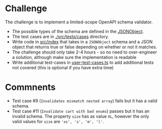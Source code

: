 # Challenge

The challenge is to implement a limited-scope OpenAPI schema validator.

- The possible types of the schema are defined in the [JSONObject](./src/types.ts).
- The test cases are in [./src/tests/cases](./src/tests/cases) directory.
- Write code in [src/index](./src/index.ts) that takes in a `JSONObject` schema and a JSON object that returns true or false depending on whether or not it matches.
- The challenge should only take 2-4 hours - so no need to over-engineer a solution, although make sure the implementation is readable
- Write additional test-cases in [user-test-cases.ts](./src/tests/cases/user-test-cases.ts) to add additional tests not covered (this is optional if you have extra time)


# Commnents
- Test case #9 (`Invalidates mismatch nested array`) fails but it has a valid schema.
- Test case #11 (`Invalidate cart with bad enums`) passes but it has an invalid schema. The property `size` has as value `XL`, however the only valid values for `size` are `'xs', 's', 'm', 'l'`.